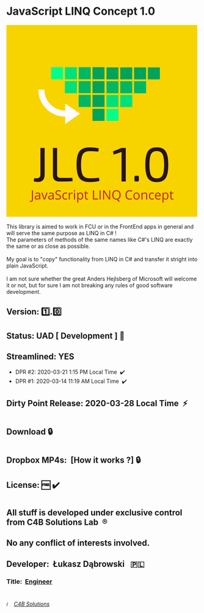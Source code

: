 # JavaScript LINQ Concept 1.0

![JavaScript LINQ Concept](/JLC_1_0_logo.png)

This library is aimed to work in FCU or in the FrontEnd apps in general and will serve the same purpose as LINQ in C# ! \
The parameters of methods of the same names like C#'s LINQ are exactly the same or as close as possible. \
\
My goal is to "copy" functionality from LINQ in C# and transfer it stright into plain JavaScript. \
\
I am not sure whether the great Anders Hejlsberg of Microsoft will welcome it or not, but for sure I am not breaking any rules of good software development.

##
## Version:&nbsp;:one:.:zero:
## Status:&nbsp;UAD&nbsp;[ Development ]&nbsp;:pushpin:
## Streamlined:&nbsp;YES
 - DPR #2:&nbsp;2020-03-21 1:15 PM Local Time &nbsp;:heavy_check_mark:
 - DPR #1:&nbsp;2020-03-14 11:19 AM Local Time &nbsp;:heavy_check_mark:
## Dirty Point Release: 2020-03-28 Local Time &nbsp;:zap:

#
## Download&nbsp;:lock:
#
## Dropbox MP4s:&nbsp; [How it works ?]&nbsp;:lock:
## License:&nbsp;:free:&nbsp;:heavy_check_mark:
#
## All stuff is developed under exclusive control from C4B Solutions Lab &nbsp;:registered:
## No any conflict of interests involved. 
##
## Developer:&nbsp; Łukasz Dąbrowski &nbsp;&nbsp;:poland:
### Title:&nbsp; [Engineer](https://medium.com/engineering-leadership/what-does-a-lead-engineer-do-ec8cdc119ff7 "What does an engineer do ?")
#
###### :information_source: &nbsp;&nbsp; [C4B Solutions](https://c4b-solutions.github.io)
